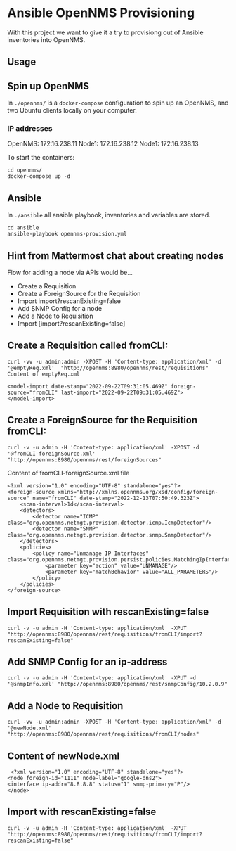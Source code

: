 # Ansible OpenNMS Provisioning

With this project we want to give it a try to provisiong out of Ansible inventories into OpenNMS.

## Usage

## Spin up OpenNMS

In `./opennms/` is a `docker-compose` configuration to spin up an OpenNMS, and two Ubuntu clients locally on your computer.

### IP addresses

OpenNMS: 172.16.238.11
Node1: 172.16.238.12
Node1: 172.16.238.13

To start the containers:
```
cd opennms/
docker-compose up -d
```

## Ansible

In `./ansible` all ansible playbook, inventories and variables are stored.

```
cd ansible
ansible-playbook opennms-provision.yml
```

## Hint from Mattermost chat about creating nodes

Flow for adding a node via APIs would be... 

* Create a Requisition
* Create a ForeignSource for the Requisition
* Import import?rescanExisting=false
* Add SNMP Config for a node
* Add a Node to Requisition
* Import [import?rescanExisting=false]


## Create a Requisition called fromCLI:

```
curl -vv -u admin:admin -XPOST -H 'Content-type: application/xml' -d '@emptyReq.xml'  "http://opennms:8980/opennms/rest/requisitions"
Content of emptyReq.xml
```
```
<model-import date-stamp="2022-09-22T09:31:05.469Z" foreign-source="fromCLI" last-import="2022-09-22T09:31:05.469Z">
</model-import>
```

## Create a ForeignSource for the Requisition fromCLI:

```
curl -v -u admin -H 'Content-type: application/xml' -XPOST -d '@fromCLI-foreignSource.xml' "http://opennms:8980/opennms/rest/foreignSources"
```

Content of fromCLI-foreignSource.xml file

```
<?xml version="1.0" encoding="UTF-8" standalone="yes"?>
<foreign-source xmlns="http://xmlns.opennms.org/xsd/config/foreign-source" name="fromCLI" date-stamp="2022-12-13T07:50:49.323Z">
    <scan-interval>1d</scan-interval>
    <detectors>
        <detector name="ICMP" class="org.opennms.netmgt.provision.detector.icmp.IcmpDetector"/>
        <detector name="SNMP" class="org.opennms.netmgt.provision.detector.snmp.SnmpDetector"/>
    </detectors>
    <policies>
        <policy name="Unmanage IP Interfaces" class="org.opennms.netmgt.provision.persist.policies.MatchingIpInterfacePolicy">
            <parameter key="action" value="UNMANAGE"/>
            <parameter key="matchBehavior" value="ALL_PARAMETERS"/>
        </policy>
    </policies>
</foreign-source>
```

## Import Requisition with rescanExisting=false

```
curl -v -u admin -H 'Content-type: application/xml' -XPUT "http://opennms:8980/opennms/rest/requisitions/fromCLI/import?rescanExisting=false"
```

## Add SNMP Config for an ip-address

```
curl -v -u admin -H 'Content-type: application/xml' -XPUT -d '@snmpInfo.xml' "http://opennms:8980/opennms/rest/snmpConfig/10.2.0.9"
```

## Add a Node to Requisition

```
curl -vv -u admin:admin -XPOST -H 'Content-type: application/xml' -d '@newNode.xml' "http://opennms:8980/opennms/rest/requisitions/fromCLI/nodes"
```

## Content of newNode.xml

```
 <?xml version="1.0" encoding="UTF-8" standalone="yes"?>
<node foreign-id="1111" node-label="google-dns2">
<interface ip-addr="8.8.8.8" status="1" snmp-primary="P"/>
</node>
```

## Import with rescanExisting=false

```
curl -v -u admin -H 'Content-type: application/xml' -XPUT "http://opennms:8980/opennms/rest/requisitions/fromCLI/import?rescanExisting=false"
```